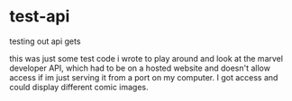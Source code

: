 test-api
========

testing out api gets

this was just some test code i wrote to play around and look at the marvel developer API, which had to be on a hosted website
and doesn't allow access if im just serving it from a port on my computer. I got access and could display different comic
images.
